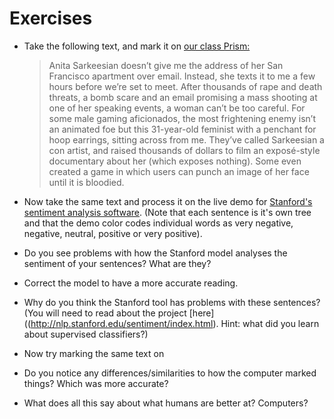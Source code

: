 # Exercises

* Take the following text, and mark it on [our class Prism:](http://prism.scholarslab.org/prisms/84f15902-686a-11e6-905c-005056b3784e/highlight?locale=en)
  > Anita Sarkeesian doesn’t give me the address of her San Francisco apartment over email. Instead, she texts it to me a few hours before we’re set to meet. After thousands of rape and death threats, a bomb scare and an email promising a mass shooting at one of her speaking events, a woman can’t be too careful. For some male gaming aficionados, the most frightening enemy isn’t an animated foe but this 31-year-old feminist with a penchant for hoop earrings, sitting across from me. They’ve called Sarkeesian a con artist, and raised thousands of dollars to film an exposé-style documentary about her \(which exposes nothing\). Some even created a game in which users can punch an image of her face until it is bloodied.


* Now take the same text and process it on the live demo for [Stanford's sentiment analysis software](http://nlp.stanford.edu:8080/sentiment/rntnDemo.html). \(Note that each sentence is it's own tree and that the demo color codes individual words as very negative, negative, neutral, positive or very positive\).

* Do you see problems with how the Stanford model analyses the sentiment of your sentences? What are they?

* Correct the model to have a more accurate reading.

* Why do you think the Stanford tool has problems with these sentences? \(You will need to read about the project [here]((http://nlp.stanford.edu/sentiment/index.html). Hint: what did you learn about supervised classifiers?\)

* Now try marking the same text on 

* Do you notice any differences\/similarities to how the computer marked things? Which was more accurate?

* What does all this say about what humans are better at? Computers?



